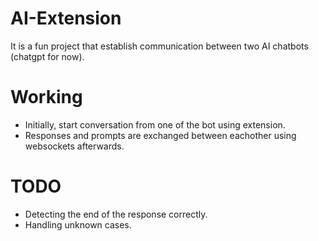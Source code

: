 # AI-Extension

It is a fun project that establish communication between two AI chatbots (chatgpt for now).

# Working

- Initially, start conversation from one of the bot using extension.
- Responses and prompts are exchanged between eachother using websockets afterwards.

# TODO

- Detecting the end of the response correctly.
- Handling unknown cases.

